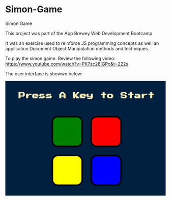 # Simon-Game
Simon Game

This project was part of the App Brewey Web Development Bootcamp

It was an exercise used to reinforce JS programming concepts as well an application Document Object Manipulation methods and techniques.

To play the simon game. Review the following video: https://www.youtube.com/watch?v=PK7zc28IGPc&t=222s

The user interface is showwn below:

![alt text](https://github.com/mbasacokile7/Simon-Game/blob/master/User-Interface.PNG)

